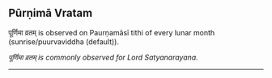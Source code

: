 ## Pūrṇimā Vratam
पूर्णिमा व्रतम् is observed on Paurṇamāsī tithi of every lunar month (sunrise/puurvaviddha (default)).

_पूर्णिमा व्रतम् is commonly observed for Lord Satyanarayana._

---

